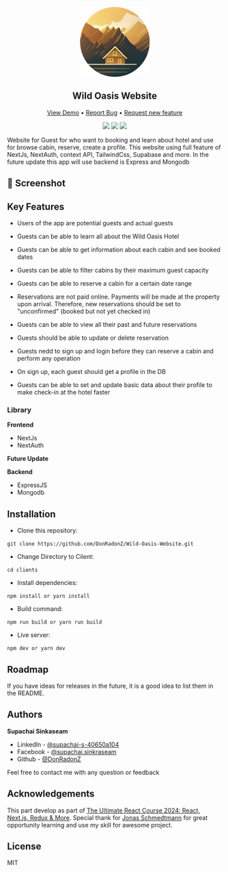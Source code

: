 <div align="center">

<img src="./clients/public/logo.png"/>

<h2>Wild Oasis Website</h2>

</div>

<div align="center">

<a href="">View Demo</a>
•
<a href="https://github.com/DonRadonZ/E-commerce-Dashboard/issues">Report Bug</a>
•
<a href="https://github.com/DonRadonZ/E-commerce-Dashboard/pulls">Request new feature</a>

</div>

<div align="center">
<img src="https://img.shields.io/badge/Status-InComplete-success%253Fstyle%253Dflat?style=flat&color=orange
">
<a href="https://www.facebook.com/supachai.sinkraseam/"><img src="https://img.shields.io/badge/Supachai-1877F2?style=for-the-badge&logo=facebook&logoColor=white"/></a>
<a href="https://www.linkedin.com/in/supachai-s-40650a104/"><img src="https://img.shields.io/badge/Supachai_Sinkaseam-0077B5?style=for-the-badge&logo=linkedin&logoColor=white"/></a>
</div>

Website for Guest for who want to booking and learn about hotel and use for browse cabin, reserve, create a profile. This website using full feature of NextJs, NextAuth, context API, TailwindCss, Supabase and more. In the future update this app will use backend is Express and Mongodb


## 📸 Screenshot


## Key Features

* Users of the app are potential guests and actual guests

* Guests can be able to learn all about the Wild Oasis Hotel

* Guests can be able to get information about each cabin and see booked dates

* Guests can be able to filter cabins by their maximum guest capacity 

* Guests can be able to reserve a cabin for a certain date range

* Reservations are not paid online. Payments will be made at the property upon arrival. Therefore, new reservations should be set to "unconfirmed" (booked but not yet checked in)

* Guests can be able to view all their past and future reservations

* Guests should be able to update or delete reservation

* Guests nedd to sign up and login before they can reserve a cabin and perform any operation

* On sign up, each guest should get a profile in the DB

* Guests can be able to set and update basic data about their profile to make check-in at the hotel faster

### Library

**Frontend**
* NextJs
* NextAuth

**Future Update** 

**Backend**

* ExpressJS
* Mongodb


## Installation
* Clone this repository:

```
git clone https://github.com/DonRadonZ/Wild-Oasis-Website.git
```

* Change Directory to Cilent:

```
cd clients
```

* Install dependencies:

```
npm install or yarn install
```

* Build command:

```
npm run build or yarn run build
```

* Live server:

```
npm dev or yarn dev
```

<!-- ## Usage
Use examples liberally, and show the expected output if you can. It's helpful to have inline the smallest example of usage that you can demonstrate, while providing links to more sophisticated examples if they are too long to reasonably include in the README. -->

<!-- ## Support
Tell people where they can go to for help. It can be any combination of an issue tracker, a chat room, an email address, etc. -->

## Roadmap
If you have ideas for releases in the future, it is a good idea to list them in the README.

<!-- ## Contributing
State if you are open to contributions and what your requirements are for accepting them.

For people who want to make changes to your project, it's helpful to have some documentation on how to get started. Perhaps there is a script that they should run or some environment variables that they need to set. Make these steps explicit. These instructions could also be useful to your future self.

You can also document commands to lint the code or run tests. These steps help to ensure high code quality and reduce the likelihood that the changes inadvertently break something. Having instructions for running tests is especially helpful if it requires external setup, such as starting a Selenium server for testing in a browser. -->

## Authors
 **Supachai Sinkaseam**

* LinkedIn - [@supachai-s-40650a104](https://www.linkedin.com/in/supachai-s-40650a104/)
* Facebook - [@supachai.sinkraseam](https://www.facebook.com/supachai.sinkraseam)
* Github - [@DonRadonZ](https://github.com/DonRadonZ)

Feel free to contact me with any question or feedback

## Acknowledgements

This part develop as part of [The Ultimate React Course 2024: React, Next.js, Redux & More](https://www.udemy.com/course/the-ultimate-react-course/?couponCode=KEEPLEARNING). Special thank for [Jonas Schmedtmann](https://www.udemy.com/user/jonasschmedtmann/) for great opportunity learning and use my skill for awesome project.

<!-- ## Authors and acknowledgment
Show your appreciation to those who have contributed to the project. -->

## License
MIT

<!-- ## Project status
If you have run out of energy or time for your project, put a note at the top of the README saying that development has slowed down or stopped completely. Someone may choose to fork your project or volunteer to step in as a maintainer or owner, allowing your project to keep going. You can also make an explicit request for maintainers. -->
